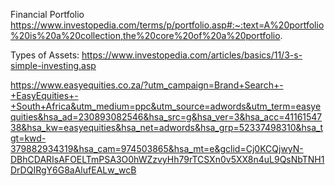 Financial Portfolio
https://www.investopedia.com/terms/p/portfolio.asp#:~:text=A%20portfolio%20is%20a%20collection,the%20core%20of%20a%20portfolio.


Types of Assets:
https://www.investopedia.com/articles/basics/11/3-s-simple-investing.asp

https://www.easyequities.co.za/?utm_campaign=Brand+Search+-+EasyEquities+-+South+Africa&utm_medium=ppc&utm_source=adwords&utm_term=easyequities&hsa_ad=230893082546&hsa_src=g&hsa_ver=3&hsa_acc=4116154738&hsa_kw=easyequities&hsa_net=adwords&hsa_grp=52337498310&hsa_tgt=kwd-379882934319&hsa_cam=974503865&hsa_mt=e&gclid=Cj0KCQjwyN-DBhCDARIsAFOELTmPSA3O0hWZzvyHh79rTCSXn0v5XX8n4uL9QsNbTNH1DrDQIRgY6G8aAlufEALw_wcB